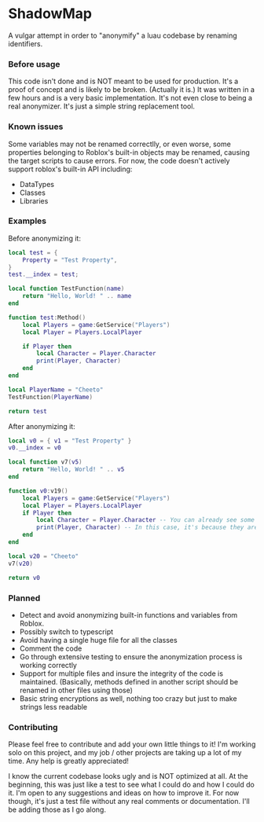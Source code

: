 # ShadowMap

A vulgar attempt in order to "anonymify" a luau codebase by renaming identifiers.

### Before usage

This code isn't done and is NOT meant to be used for production. It's a proof of concept and is likely to be broken. (Actually it is.)
It was written in a few hours and is a very basic implementation. It's not even close to being a real anonymizer. It's just a simple string replacement tool.

### Known issues

Some variables may not be renamed correctlly, or even worse, some properties belonging to Roblox's built-in objects may be renamed, causing the target scripts to cause errors. For now, the code doesn't actively support roblox's built-in API including:
- DataTypes
- Classes
- Libraries

### Examples

Before anonymizing it:
```lua
local test = {
    Property = "Test Property",
}
test.__index = test;

local function TestFunction(name)
    return "Hello, World! " .. name
end

function test:Method()
    local Players = game:GetService("Players")
    local Player = Players.LocalPlayer

    if Player then
        local Character = Player.Character
        print(Player, Character)
    end
end

local PlayerName = "Cheeto"
TestFunction(PlayerName)

return test
```

After anonymizing it:
```lua
local v0 = { v1 = "Test Property" }
v0.__index = v0

local function v7(v5)
    return "Hello, World! " .. v5
end

function v0:v19()
    local Players = game:GetService("Players")
    local Player = Players.LocalPlayer
    if Player then
        local Character = Player.Character -- You can already see some variables aren't renamed
        print(Player, Character) -- In this case, it's because they are associated to Roblox's built-in DataTypes (put in a primitive whitelist)
    end
end

local v20 = "Cheeto"
v7(v20)

return v0
```

### Planned

- Detect and avoid anonymizing built-in functions and variables from Roblox.
- Possibly switch to typescript
- Avoid having a single huge file for all the classes
- Comment the code
- Go through extensive testing to ensure the anonymization process is working correctly
- Support for multiple files and insure the integrity of the code is maintained. (Basically, methods defined in another script should be renamed in other files using those)
- Basic string encryptions as well, nothing too crazy but just to make strings less readable

### Contributing

Please feel free to contribute and add your own little things to it! I'm working solo on this project, and my job / other projects are taking up a lot of my time. Any help is greatly appreciated!

I know the current codebase looks ugly and is NOT optimized at all. At the beginning, this was just like a test to see what I could do and how I could do it. I'm open to any suggestions and ideas on how to improve it. For now though, it's just a test file without any real comments or documentation. I'll be adding those as I go along.
